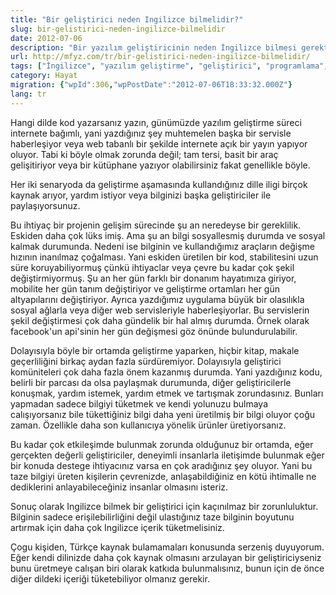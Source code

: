 ```yaml
---
title: "Bir geliştirici neden Ingilizce bilmelidir?"
slug: bir-gelistirici-neden-ingilizce-bilmelidir
date: 2012-07-06
description: "Bir yazılım geliştiricinin neden İngilizce bilmesi gerektiği; güncel kaynaklara erişim, küresel geliştirici topluluklarıyla iletişim ve teknolojik gelişmeleri takip etme açısından İngilizce'nin önemi vurgulanıyor."
url: http://mfyz.com/tr/bir-gelistirici-neden-ingilizce-bilmelidir/
tags: ["İngilizce", "yazılım geliştirme", "geliştirici", "programlama", "kariyer", "teknoloji", "dil öğrenimi", "Hayat"]
category: Hayat
migration: {"wpId":306,"wpPostDate":"2012-07-06T18:33:32.000Z"}
lang: tr
---
```


Hangi dilde kod yazarsanız yazın, günümüzde yazılım geliştirme süreci internete bağımlı, yani yazdığınız şey muhtemelen başka bir servisle haberleşiyor veya web tabanlı bir şekilde internete açık bir yayın yapıyor oluyor. Tabi ki böyle olmak zorunda değil; tam tersi, basit bir araç gelişitiriyor veya bir kütüphane yazıyor olabilirsiniz fakat genellikle böyle.

Her iki senaryoda da geliştirme aşamasında kullandığınız dille iligi birçok kaynak arıyor, yardım istiyor veya bilginizi başka geliştiriciler ile paylaşıyorsunuz.

Bu ihtiyaç bir projenin gelişim sürecinde şu an neredeyse bir gereklilik. Eskiden daha çok lüks imiş. Ama şu an bilgi sosyallesmiş durumda ve sosyal kalmak durumunda. Nedeni ise bilginin ve kullandığımız araçların değişme hızının inanılmaz çoğalması. Yani eskiden üretilen bir kod, stabilitesini uzun süre koruyabiliyormuş çünkü ihtiyaclar veya çevre bu kadar çok şekil değiştirmiyormuş. Şu an her gün farklı bir donanım hayatımıza giriyor, mobilite her gün tanım değiştiriyor ve geliştirme ortamları her gün altyapılarını değiştiriyor. Ayrıca yazdığımız uygulama büyük bir olasılıkla sosyal ağlarla veya diğer web servisleriyle haberleşiyorlar. Bu servislerin şekil değiştirmesi çok daha gündelik bir hal almış durumda. Örnek olarak facebook'un api'sinin her gün değişmesi göz önünde bulundurulabilir.

Dolayısıyla böyle bir ortamda geliştirme yaparken, hiçbir kitap, makale geçerliliğini birkaç aydan fazla sürdüremiyor. Dolayısıyla geliştirici komüniteleri çok daha fazla önem kazanmış durumda. Yani yazdığınız kodu, belirli bir parcası da olsa paylaşmak durumunda, diğer geliştiricilerle konuşmak, yardım istemek, yardım etmek ve tartışmak zorundasınız. Bunları yapmadan sadece bilgiyi tüketmek ve kendi yolunuzu bulmaya calışıyorsanız bile tükettiğiniz bilgi daha yeni üretilmiş bir bilgi oluyor çoğu zaman. Özellikle daha son kullanıcıya yönelik ürünler üretiyorsanız.

Bu kadar çok etkileşimde bulunmak zorunda olduğunuz bir ortamda, eğer gerçekten değerli geliştiriciler, deneyimli insanlarla iletişimde bulunmak eğer bir konuda destege ihtiyacınız varsa en çok aradığınız şey oluyor. Yani bu taze bilgiyi üreten kişilerin çevrenizde, anlaşabildiğiniz en kötü ihtimalle ne dediklerini anlayabileceğiniz insanlar olmasını isteriz.

Sonuç olarak Ingilizce bilmek bir geliştirici için kaçınılmaz bir zorunluluktur. Bilginin sadece erişilebilirliğini değil ulastığınız taze bilginin boyutunu artırmak için daha çok Ingilizce içerik tüketmelisiniz.

Çogu kişiden, Türkçe kaynak bulamamaları konusunda serzeniş duyuyorum. Eğer kendi dilinizde daha çok kaynak olmasını arzulayan bir geliştiriciyseniz bunu üretmeye calışan biri olarak katkıda bulunmalısınız, bunun için de önce diğer dildeki içeriği tüketebiliyor olmanız gerekir.